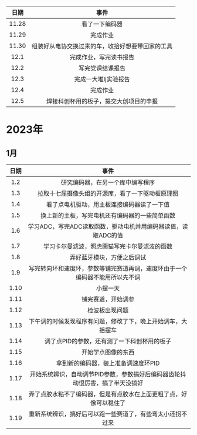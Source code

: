 | 日期  |                       事件                       |
| :---: | :----------------------------------------------: |
| 11.28 |                  看了一下编码器                  |
| 11.29 |                     完成作业                     |
| 11.30 | 组装好从电协交换过来的车，收拾好想要带回家的工具 |
| 12.1  |              完成作业，写完读书报告              |
| 12.2  |                 写完党课结课报告                 |
| 12.3  |               完成一大堆lj实验报告               |
| 12.4  |                     完成作业                     |
| 12.5  |      焊接科创杯用的板子，提交大创项目的申报      |

# 2023年

## 1月

| 日期 |                             事件                             |
| :--: | :----------------------------------------------------------: |
| 1.2  |               研究编码器，在另一个库中编写程序               |
| 1.3  |       拉取十七届摄像头组的开源库，看了一下驱动板原理图       |
| 1.4  |          看了点电机驱动，用主板连接编码器读了一下值          |
| 1.5  |        换上新的主板，写完电机还有编码器的一些简单函数        |
| 1.6  | 学习ADC，写完ADC读取函数，驱动电机并用编码器读值，读取ADC的值 |
| 1.7  |         学习卡尔曼滤波，照虎画猫写完卡尔曼滤波的函数         |
| 1.8  |                  弄好蓝牙模块，方便之后调试                  |
| 1.9  | 写完转向环和速度环，参数等铺完赛道再调，速度环由于一个编码器不能用所以先不调 |
| 1.10 |                           小摆一天                           |
| 1.11 |                      铺完赛道，开始调参                      |
| 1.12 |                        检波板出现问题                        |
| 1.13 | 下午调的时候发现程序有问题，修改了下，晚上开始调车，大摇摆车 |
| 1.14 |         调了点PID的参数，还有测了一下科创杯用的板子          |
| 1.15 |                      开始学点图像的东西                      |
| 1.16 |             拿到新的编码器，装上准备调速度环PID              |
| 1.17 | 开始系统辨识，自动调节PID参数，参数搞好后编码器齿轮抖动很厉害，搞了半天没搞好 |
| 1.18 | 弄了点胶水粘不了编码器，但是有点胶水在上面更粗了点，好像可以稳住了 |
| 1.19 |  重新系统辨识，搞好后可以跑一些赛道了，有些弯太小还拐不过来  |
